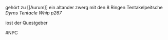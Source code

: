 gehört zu [[Aurum]] ein altander zwerg mit den 8 Ringen
Tentakelpeitsche *Dyrns Tentacle Whip p267* 

iost der Questgeber 



#NPC 